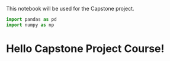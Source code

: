 This notebook will be used for the Capstone project.


```python
import pandas as pd
import numpy as np
```

# Hello Capstone Project Course!


```python

```
